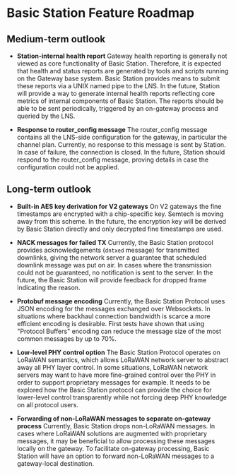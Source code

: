 # Basic Station Feature Roadmap

## Medium-term outlook

- **Station-internal health report**
	Gateway health reporting is generally not viewed as core functionality of Basic Station. Therefore, it is expected that health and status reports are generated by tools and scripts running on the Gateway base system. Basic Station provides means to submit these reports via a UNIX named pipe to the LNS. In the future, Station will provide a way to generate internal health reports reflecting core metrics of internal components of Basic Station. The reports should be able to be sent periodically, triggered by an on-gateway process and queried by the LNS.

- **Response to router_config message**
	The router_config message contains all the LNS-side configuration for the gateway, in particular the channel plan. Currently, no response to this message is sent by Station. In case of failure, the connection is closed. In the future, Station should respond to the router_config message, proving details in case the configuration could not be applied.

## Long-term outlook

- **Built-in AES key derivation for V2 gateways**
	On V2 gateways the fine timestamps are encrypted with a chip-specific key. Semtech is moving away from this scheme. In the future, the encryption key will be derived by Basic Station directly and only decrypted fine timestamps are used.

- **NACK messages for failed TX**
	Currently, the Basic Station protocol provides acknowledgements (`dntxed` message) for transmitted downlinks, giving the network server a guarantee that scheduled downlink message was put on air. In cases where the transmission could not be guaranteed, no notification is sent to the server. In the future, the Basic Station will provide feedback for dropped frame indicating the reason.

- **Protobuf message encoding**
	Currently, the Basic Station Protocol uses JSON encoding for the messages exchanged over Websockets. In situations where backhaul connection bandwidth is scarce a more efficient encoding is desirable. First tests have shown that using "Protocol Buffers" encoding can reduce the message size of the most common messages by up to 70%.

- **Low-level PHY control option**
	The Basic Station Protocol operates on LoRaWAN semantics, which allows LoRaWAN network server to abstract away all PHY layer control. In some situations, LoRaWAN network servers may want to have more fine-grained control over the PHY in order to support proprietary messages for example. It needs to be explored how the Basic Station protocol can provide the choice for lower-level control transparently while not forcing deep PHY knowledge on all protocol users.

- **Forwarding of non-LoRaWAN messages to separate on-gateway process**
	Currently, Basic Station drops non-LoRaWAN messages. In cases where LoRaWAN solutions are augmented with proprietary messages, it may be beneficial to allow processing these messages locally on the gateway. To facilitate on-gateway processing, Basic Station will have an option to forward non-LoRaWAN messages to a gateway-local destination.
